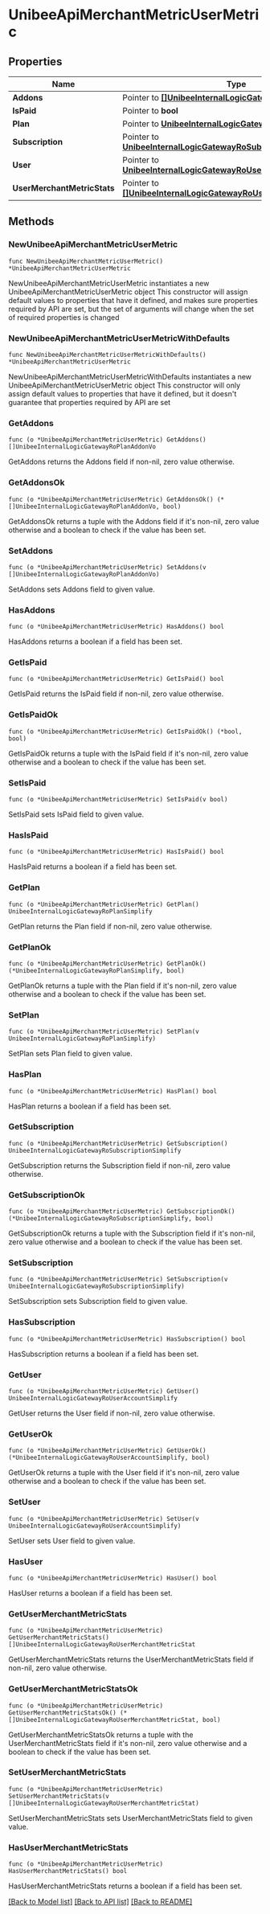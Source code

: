# UnibeeApiMerchantMetricUserMetric

## Properties

Name | Type | Description | Notes
------------ | ------------- | ------------- | -------------
**Addons** | Pointer to [**[]UnibeeInternalLogicGatewayRoPlanAddonVo**](UnibeeInternalLogicGatewayRoPlanAddonVo.md) | Addon | [optional] 
**IsPaid** | Pointer to **bool** | IsPaid | [optional] 
**Plan** | Pointer to [**UnibeeInternalLogicGatewayRoPlanSimplify**](UnibeeInternalLogicGatewayRoPlanSimplify.md) |  | [optional] 
**Subscription** | Pointer to [**UnibeeInternalLogicGatewayRoSubscriptionSimplify**](UnibeeInternalLogicGatewayRoSubscriptionSimplify.md) |  | [optional] 
**User** | Pointer to [**UnibeeInternalLogicGatewayRoUserAccountSimplify**](UnibeeInternalLogicGatewayRoUserAccountSimplify.md) |  | [optional] 
**UserMerchantMetricStats** | Pointer to [**[]UnibeeInternalLogicGatewayRoUserMerchantMetricStat**](UnibeeInternalLogicGatewayRoUserMerchantMetricStat.md) | UserMerchantMetricStats | [optional] 

## Methods

### NewUnibeeApiMerchantMetricUserMetric

`func NewUnibeeApiMerchantMetricUserMetric() *UnibeeApiMerchantMetricUserMetric`

NewUnibeeApiMerchantMetricUserMetric instantiates a new UnibeeApiMerchantMetricUserMetric object
This constructor will assign default values to properties that have it defined,
and makes sure properties required by API are set, but the set of arguments
will change when the set of required properties is changed

### NewUnibeeApiMerchantMetricUserMetricWithDefaults

`func NewUnibeeApiMerchantMetricUserMetricWithDefaults() *UnibeeApiMerchantMetricUserMetric`

NewUnibeeApiMerchantMetricUserMetricWithDefaults instantiates a new UnibeeApiMerchantMetricUserMetric object
This constructor will only assign default values to properties that have it defined,
but it doesn't guarantee that properties required by API are set

### GetAddons

`func (o *UnibeeApiMerchantMetricUserMetric) GetAddons() []UnibeeInternalLogicGatewayRoPlanAddonVo`

GetAddons returns the Addons field if non-nil, zero value otherwise.

### GetAddonsOk

`func (o *UnibeeApiMerchantMetricUserMetric) GetAddonsOk() (*[]UnibeeInternalLogicGatewayRoPlanAddonVo, bool)`

GetAddonsOk returns a tuple with the Addons field if it's non-nil, zero value otherwise
and a boolean to check if the value has been set.

### SetAddons

`func (o *UnibeeApiMerchantMetricUserMetric) SetAddons(v []UnibeeInternalLogicGatewayRoPlanAddonVo)`

SetAddons sets Addons field to given value.

### HasAddons

`func (o *UnibeeApiMerchantMetricUserMetric) HasAddons() bool`

HasAddons returns a boolean if a field has been set.

### GetIsPaid

`func (o *UnibeeApiMerchantMetricUserMetric) GetIsPaid() bool`

GetIsPaid returns the IsPaid field if non-nil, zero value otherwise.

### GetIsPaidOk

`func (o *UnibeeApiMerchantMetricUserMetric) GetIsPaidOk() (*bool, bool)`

GetIsPaidOk returns a tuple with the IsPaid field if it's non-nil, zero value otherwise
and a boolean to check if the value has been set.

### SetIsPaid

`func (o *UnibeeApiMerchantMetricUserMetric) SetIsPaid(v bool)`

SetIsPaid sets IsPaid field to given value.

### HasIsPaid

`func (o *UnibeeApiMerchantMetricUserMetric) HasIsPaid() bool`

HasIsPaid returns a boolean if a field has been set.

### GetPlan

`func (o *UnibeeApiMerchantMetricUserMetric) GetPlan() UnibeeInternalLogicGatewayRoPlanSimplify`

GetPlan returns the Plan field if non-nil, zero value otherwise.

### GetPlanOk

`func (o *UnibeeApiMerchantMetricUserMetric) GetPlanOk() (*UnibeeInternalLogicGatewayRoPlanSimplify, bool)`

GetPlanOk returns a tuple with the Plan field if it's non-nil, zero value otherwise
and a boolean to check if the value has been set.

### SetPlan

`func (o *UnibeeApiMerchantMetricUserMetric) SetPlan(v UnibeeInternalLogicGatewayRoPlanSimplify)`

SetPlan sets Plan field to given value.

### HasPlan

`func (o *UnibeeApiMerchantMetricUserMetric) HasPlan() bool`

HasPlan returns a boolean if a field has been set.

### GetSubscription

`func (o *UnibeeApiMerchantMetricUserMetric) GetSubscription() UnibeeInternalLogicGatewayRoSubscriptionSimplify`

GetSubscription returns the Subscription field if non-nil, zero value otherwise.

### GetSubscriptionOk

`func (o *UnibeeApiMerchantMetricUserMetric) GetSubscriptionOk() (*UnibeeInternalLogicGatewayRoSubscriptionSimplify, bool)`

GetSubscriptionOk returns a tuple with the Subscription field if it's non-nil, zero value otherwise
and a boolean to check if the value has been set.

### SetSubscription

`func (o *UnibeeApiMerchantMetricUserMetric) SetSubscription(v UnibeeInternalLogicGatewayRoSubscriptionSimplify)`

SetSubscription sets Subscription field to given value.

### HasSubscription

`func (o *UnibeeApiMerchantMetricUserMetric) HasSubscription() bool`

HasSubscription returns a boolean if a field has been set.

### GetUser

`func (o *UnibeeApiMerchantMetricUserMetric) GetUser() UnibeeInternalLogicGatewayRoUserAccountSimplify`

GetUser returns the User field if non-nil, zero value otherwise.

### GetUserOk

`func (o *UnibeeApiMerchantMetricUserMetric) GetUserOk() (*UnibeeInternalLogicGatewayRoUserAccountSimplify, bool)`

GetUserOk returns a tuple with the User field if it's non-nil, zero value otherwise
and a boolean to check if the value has been set.

### SetUser

`func (o *UnibeeApiMerchantMetricUserMetric) SetUser(v UnibeeInternalLogicGatewayRoUserAccountSimplify)`

SetUser sets User field to given value.

### HasUser

`func (o *UnibeeApiMerchantMetricUserMetric) HasUser() bool`

HasUser returns a boolean if a field has been set.

### GetUserMerchantMetricStats

`func (o *UnibeeApiMerchantMetricUserMetric) GetUserMerchantMetricStats() []UnibeeInternalLogicGatewayRoUserMerchantMetricStat`

GetUserMerchantMetricStats returns the UserMerchantMetricStats field if non-nil, zero value otherwise.

### GetUserMerchantMetricStatsOk

`func (o *UnibeeApiMerchantMetricUserMetric) GetUserMerchantMetricStatsOk() (*[]UnibeeInternalLogicGatewayRoUserMerchantMetricStat, bool)`

GetUserMerchantMetricStatsOk returns a tuple with the UserMerchantMetricStats field if it's non-nil, zero value otherwise
and a boolean to check if the value has been set.

### SetUserMerchantMetricStats

`func (o *UnibeeApiMerchantMetricUserMetric) SetUserMerchantMetricStats(v []UnibeeInternalLogicGatewayRoUserMerchantMetricStat)`

SetUserMerchantMetricStats sets UserMerchantMetricStats field to given value.

### HasUserMerchantMetricStats

`func (o *UnibeeApiMerchantMetricUserMetric) HasUserMerchantMetricStats() bool`

HasUserMerchantMetricStats returns a boolean if a field has been set.


[[Back to Model list]](../README.md#documentation-for-models) [[Back to API list]](../README.md#documentation-for-api-endpoints) [[Back to README]](../README.md)



